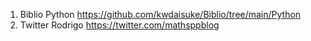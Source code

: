 1. Biblio Python https://github.com/kwdaisuke/Biblio/tree/main/Python
2. Twitter Rodrigo https://twitter.com/mathsppblog